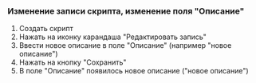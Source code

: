 ### Изменение записи скрипта, изменение поля "Описание"

1. Создать скрипт
1. Нажать на иконку карандаша "Редактировать запись"
1. Ввести новое описание в поле "Описание" (например "новое описание")
1. Нажать на кнопку "Сохранить"
1. В поле "Описание" появилось новое описание ("новое описание")
